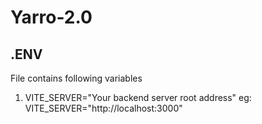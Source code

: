 # Yarro-2.0

## .ENV

File contains following variables
1. VITE_SERVER="Your backend server root address"
   eg: VITE_SERVER="http://localhost:3000"
